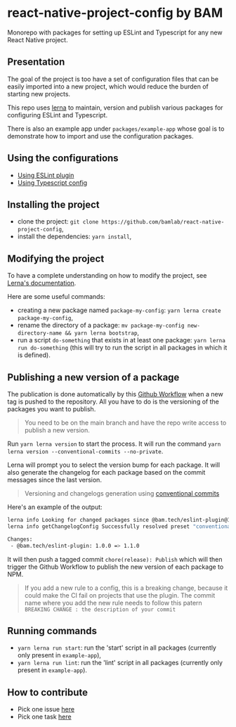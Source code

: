 # react-native-project-config by BAM

Monorepo with packages for setting up ESLint and Typescript for any new React Native project.

## Presentation

The goal of the project is too have a set of configuration files that can be easily imported into a new project, which would reduce the burden of starting new projects.

This repo uses [lerna](https://lerna.js.org/) to maintain, version and publish various packages for configuring ESLint and Typescript.

There is also an example app under `packages/example-app` whose goal is to demonstrate how to import and use the configuration packages.

## Using the configurations

- [Using ESLint plugin](./packages/eslint-plugin/README.md)
- [Using Typescript config](./packages/typescript-config/README.md)

## Installing the project

- clone the project: `git clone https://github.com/bamlab/react-native-project-config`,
- install the dependencies: `yarn install`,

## Modifying the project

To have a complete understanding on how to modify the project, see [Lerna's documentation](https://lerna.js.org/docs/introduction).

Here are some useful commands:

- creating a new package named `package-my-config`: `yarn lerna create package-my-config`,
- rename the directory of a package: `mv package-my-config new-directory-name && yarn lerna bootstrap`,
- run a script `do-something` that exists in at least one package: `yarn lerna run do-something` (this will try to run the script in all packages in which it is defined).

## Publishing a new version of a package

The publication is done automatically by this [Github Workflow](.github/workflows/publish.yml) when a new tag is pushed to the repository.
All you have to do is the versioning of the packages you want to publish.

> You need to be on the main branch and have the repo write access to publish a new version.

Run `yarn lerna version` to start the process. It will run the command `yarn lerna version --conventional-commits --no-private`.

Lerna will prompt you to select the version bump for each package. It will also generate the changelog for each package based on the commit messages since the last version.

> Versioning and changelogs generation using [conventional commits](https://www.conventionalcommits.org/en/v1.0.0/)

Here's an example of the output:

```bash
lerna info Looking for changed packages since @bam.tech/eslint-plugin@1.0.0
lerna info getChangelogConfig Successfully resolved preset "conventional-changelog-angular"

Changes:
 - @bam.tech/eslint-plugin: 1.0.0 => 1.1.0
```

It will then push a tagged commit `chore(release): Publish` which will then trigger the Github Workflow to publish the new version of each package to NPM.

> If you add a new rule to a config, this is a breaking change, because it could make the CI fail on projects that use the plugin. The commit name where you add the new rule needs to follow this patern `BREAKING CHANGE : the description of your commit`

## Running commands

- `yarn lerna run start`: run the 'start' script in all packages (currently only present in `example-app`),
- `yarn lerna run lint`: run the 'lint' script in all packages (currently only present in `example-app`).

## How to contribute

- Pick one issue [here](https://github.com/bamlab/react-native-project-config/issues)
- Pick one task [here](https://github.com/orgs/bamlab/projects/6)
